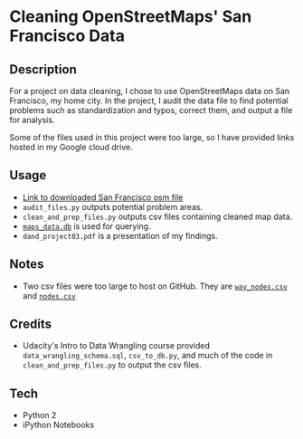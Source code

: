 # Cleaning OpenStreetMaps' San Francisco Data

## Description
For a project on data cleaning, I chose to use OpenStreetMaps data on San Francisco, my home city. In the project, I audit the data file to find potential problems such as standardization and typos, correct them, and output a file for analysis. 

Some of the files used in this project were too large, so I have provided links hosted in my Google cloud drive.

## Usage
* [Link to downloaded San Francisco osm file](https://drive.google.com/open?id=0B2BGHnr9cnONSEJYd3FTSEQ2TU0)
* `audit_files.py` outputs potential problem areas.
* `clean_and_prep_files.py` outputs csv files containing cleaned map data.
* [`maps_data.db`](https://drive.google.com/open?id=0B2BGHnr9cnONUmd1Z0xDTWJ6bHc) is used for querying.
* `dand_project03.pdf` is a presentation of my findings. 

## Notes
* Two csv files were too large to host on GitHub. They are [`way_nodes.csv`](https://drive.google.com/open?id=0B2BGHnr9cnONQU1IVEZkQ0RUS0k) and [`nodes.csv`](https://drive.google.com/open?id=0B2BGHnr9cnONVXQtOUN4QmtlYTg)

## Credits
* Udacity's Intro to Data Wrangling course provided `data_wrangling_schema.sql`, `csv_to_db.py`, and much of the code in `clean_and_prep_files.py` to output the csv files.

## Tech
* Python 2
* iPython Notebooks